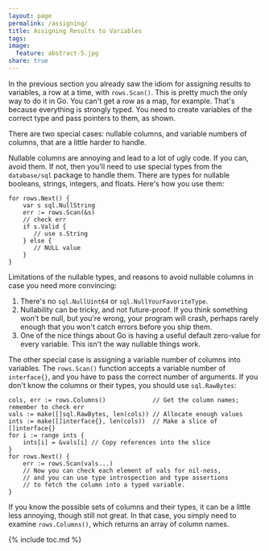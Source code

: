 ```yaml
---
layout: page
permalink: /assigning/
title: Assigning Results to Variables
tags: 
image:
  feature: abstract-5.jpg
share: true
---
```


In the previous section you already saw the idiom for assigning results to variables, a row at a time, with `rows.Scan()`. This is pretty much the only way to do it in Go. You can't get a row as a map, for example. That's because everything is strongly typed. You need to create variables of the correct type and pass pointers to them, as shown.

There are two special cases: nullable columns, and variable numbers of columns, that are a little harder to handle.

Nullable columns are annoying and lead to a lot of ugly code. If you can, avoid them. If not, then you'll need to use special types from the `database/sql` package to handle them. There are types for nullable booleans, strings, integers, and floats. Here's how you use them:

	for rows.Next() {
		var s sql.NullString
		err := rows.Scan(&s)
		// check err
		if s.Valid {
		   // use s.String
		} else {
		   // NULL value
		}
	}

Limitations of the nullable types, and reasons to avoid nullable columns in case you need more convincing:

1. There's no `sql.NullUint64` or `sql.NullYourFavoriteType`.
1. Nullability can be tricky, and not future-proof. If you think something won't be null, but you're wrong, your program will crash, perhaps rarely enough that you won't catch errors before you ship them.
1. One of the nice things about Go is having a useful default zero-value for every variable. This isn't the way nullable things work.

The other special case is assigning a variable number of columns into variables. The `rows.Scan()` function accepts a variable number of `interface{}`, and you have to pass the correct number of arguments. If you don't know the columns or their types, you should use `sql.RawBytes`:

	cols, err := rows.Columns()				// Get the column names; remember to check err
	vals := make([]sql.RawBytes, len(cols)) // Allocate enough values
	ints := make([]interface{}, len(cols)) 	// Make a slice of []interface{}
	for i := range ints {
		ints[i] = &vals[i] // Copy references into the slice
	}
	for rows.Next() {
		err := rows.Scan(vals...)
		// Now you can check each element of vals for nil-ness,
		// and you can use type introspection and type assertions
		// to fetch the column into a typed variable.
	}

If you know the possible sets of columns and their types, it can be a little less annoying, though still not great. In that case, you simply need to examine `rows.Columns()`, which returns an array of column names.

{% include toc.md %}
